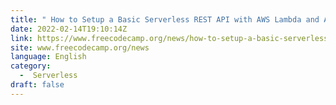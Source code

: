 ```yaml
---
title: " How to Setup a Basic Serverless REST API with AWS Lambda and API Gateway "
date: 2022-02-14T19:10:14Z
link: https://www.freecodecamp.org/news/how-to-setup-a-basic-serverless-backend-with-aws-lambda-and-api-gateway/?utm_medium=RSS&utm_source=news.12bit.vn
site: www.freecodecamp.org/news
language: English
category:
  -  Serverless 
draft: false
---
```

